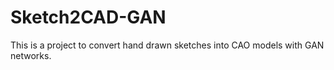 # Sketch2CAD-GAN
This is a project to convert hand drawn sketches into CAO models with GAN networks.
